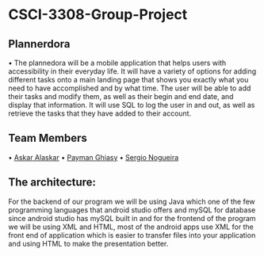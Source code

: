 # CSCI-3308-Group-Project

## Plannerdora
• The plannedora will be a mobile application that helps
users with accessibility in their everyday life. It will have a variety of options for
adding different tasks onto a main landing page that shows you exactly what you
need to have accomplished and by what time. The user will be able to add their
tasks and modify them, as well as their begin and end date, and display that
information. It will use SQL to log the user in and out, as well as retrieve the
tasks that they have added to their account.


## Team Members
  • [Askar Alaskar](https://github.com/moal2839)
  • [Payman Ghiasy](https://github.com/paimang)
  • [Sergio Nogueira](https://github.com/seno7509)
  
## The architecture: 
For the backend of our program we will be using
Java which one of the few programming languages that android studio offers and
mySQL for database since android studio has mySQL built in and for the
frontend of the program we will be using XML and HTML, most of the android
apps use XML for the front end of application which is easier to transfer files into
your application and using HTML to make the presentation better.

